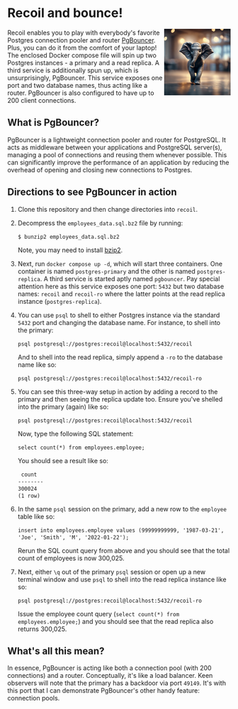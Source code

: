 # Recoil and bounce!

<img src="img/logo.png" align="right"
     alt="Recoil logo" width="150" height="150">

Recoil enables you to play with everybody's favorite Postgres connection pooler and router [PgBouncer](https://www.pgbouncer.org/). Plus, you can do it from the comfort of your laptop! The enclosed Docker compose file will spin up two Postgres instances - a primary and a read replica. A third service is additionally spun up, which is unsurprisingly, PgBouncer. This service exposes one port and two database names, thus acting like a router. PgBouncer is also configured to have up to 200 client connections. 

## What is PgBouncer? 

PgBouncer is a lightweight connection pooler and router for PostgreSQL. It acts as middleware between your applications and PostgreSQL server(s), managing a pool of connections and reusing them whenever possible. This can significantly improve the performance of an application by reducing the overhead of opening and closing new connections to Postgres.

## Directions to see PgBouncer in action

1. Clone this repository and then change directories into `recoil`. 

2. Decompress the `employees_data.sql.bz2` file by running:

    ```
    $ bunzip2 employees_data.sql.bz2
    ```

    Note, you may need to install [bzip2](https://en.wikipedia.org/wiki/Bzip2). 

3. Next, run `docker compose up -d`, which will start three containers. One container is named `postgres-primary` and the other is named `postgres-replica`. A third service is started aptly named `pgbouncer`. Pay special attention here as this service exposes one port: `5432` but two database names: `recoil` and `recoil-ro` where the latter points at the read replica instance (`postgres-replica`).

4. You can use `psql` to shell to either Postgres instance via the standard `5432` port and changing the database name. For instance, to shell into the primary: 

    ```
    psql postgresql://postgres:recoil@localhost:5432/recoil
    ```

    And to shell into the read replica, simply append a `-ro` to the database name like so:

    ```
    psql postgresql://postgres:recoil@localhost:5432/recoil-ro
    ```
5. You can see this three-way setup in action by adding a record to the primary and then seeing the replica update too. Ensure you've shelled into the primary (again) like so:

    ```
    psql postgresql://postgres:recoil@localhost:5432/recoil
    ```

    Now, type the following SQL statement:

    ```
    select count(*) from employees.employee;
    ```

    You should see a result like so:

    ```
     count
    --------
    300024
    (1 row)
    ```

6. In the same `psql` session on the primary, add a new row to the `employee` table like so:

    ```
    insert into employees.employee values (99999999999, '1987-03-21', 'Joe', 'Smith', 'M', '2022-01-22');
    ```
    
    Rerun the SQL count query from above and you should see that the total count of employees is now 300,025. 

7. Next, either `\q` out of the primary `psql` session or open up a new terminal window and use `psql` to shell into the read replica instance like so:

    ```
    psql postgresql://postgres:recoil@localhost:5432/recoil-ro
    ```

    Issue the employee count query (`select count(*) from employees.employee;`) and you should see that the read replica also returns 300,025. 

## What's all this mean?

In essence, PgBouncer is acting like both a connection pool (with 200 connections) and a router. Conceptually, it's like a load balancer. Keen observers will note that the primary has a backdoor via port `49149`. It's with this port that I can demonstrate PgBouncer's other handy feature: connection pools. 

